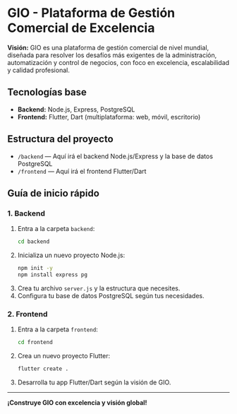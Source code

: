# GIO - Plataforma de Gestión Comercial de Excelencia

**Visión:**
GIO es una plataforma de gestión comercial de nivel mundial, diseñada para resolver los desafíos más exigentes de la administración, automatización y control de negocios, con foco en excelencia, escalabilidad y calidad profesional.

## Tecnologías base
- **Backend:** Node.js, Express, PostgreSQL
- **Frontend:** Flutter, Dart (multiplataforma: web, móvil, escritorio)

## Estructura del proyecto
- `/backend` — Aquí irá el backend Node.js/Express y la base de datos PostgreSQL
- `/frontend` — Aquí irá el frontend Flutter/Dart

## Guía de inicio rápido

### 1. Backend
1. Entra a la carpeta `backend`:
   ```sh
   cd backend
   ```
2. Inicializa un nuevo proyecto Node.js:
   ```sh
   npm init -y
   npm install express pg
   ```
3. Crea tu archivo `server.js` y la estructura que necesites.
4. Configura tu base de datos PostgreSQL según tus necesidades.

### 2. Frontend
1. Entra a la carpeta `frontend`:
   ```sh
   cd frontend
   ```
2. Crea un nuevo proyecto Flutter:
   ```sh
   flutter create .
   ```
3. Desarrolla tu app Flutter/Dart según la visión de GIO.

---

**¡Construye GIO con excelencia y visión global!** 
